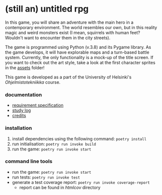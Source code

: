 # (still an) untitled rpg

In this game, you will share an adventure with the main hero in a contemporary environment. The world resembles our own, but in this reality magic and weird monsters exist (I mean, squirrels with human feet? Wouldn't want to encounter them in the city streets).

The game is programmed using Python (v.3.8) and its Pygame library. As the game develops, it will have explorable maps and a turn-based battle system. Currently, the only functionality is a mock-up of the title screen. If you want to check out the art style, take a look at the first character sprites in the [assets](https://github.com/nuclearkittens/ot-projekti/tree/master/src/assets) folder!

This game is developed as a part of the University of Helsinki's *Ohjelmistotekniikka* course.

### documentation

+ [requirement specification](https://github.com/nuclearkittens/ot-projekti/blob/master/documentation/requirementspecification.md)
+ [study log](https://github.com/nuclearkittens/ot-projekti/blob/master/documentation/studylog.md)
+ [credits](https://github.com/nuclearkittens/ot-projekti/blob/master/documentation/temp-credits.md)

### installation

1) install dependencies using the following command: `poetry install` 
2) run initialisation: `poetry run invoke build`
3) run the game: `poetry run invoke start`

### command line tools

+ run the game: `poetry run invoke start`
+ run tests: `poetry run invoke test`
+ generate a test coverage report: `poetry run invoke coverage-report`
  + report can be found in *htmlcov* directory

